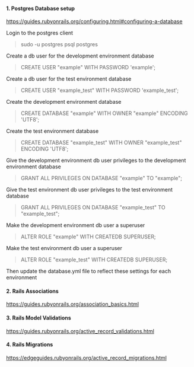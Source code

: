#### 1. Postgres Database setup
https://guides.rubyonrails.org/configuring.html#configuring-a-database

Login to the postgres client
> sudo -u postgres psql postgres

Create a db user for the development environment database
> CREATE USER "example" WITH PASSWORD 'example';

Create a db user for the test environment database
> CREATE USER "example_test" WITH PASSWORD 'example_test';

Create the development environment database
> CREATE DATABASE "example" WITH OWNER "example" ENCODING 'UTF8';

Create the test environment database
> CREATE DATABASE "example_test" WITH OWNER "example_test" ENCODING 'UTF8';

Give the development environment db user privileges to the development environment database
> GRANT ALL PRIVILEGES ON DATABASE "example" TO "example";

Give the test environment db user privileges to the test environment database
> GRANT ALL PRIVILEGES ON DATABASE "example_test" TO "example_test";

Make the development environment db user a superuser
> ALTER ROLE "example" WITH CREATEDB SUPERUSER;

Make the test environment db user a superuser
> ALTER ROLE "example_test" WITH CREATEDB SUPERUSER;

Then update the database.yml file to reflect these settings for each environment

#### 2. Rails Associations
https://guides.rubyonrails.org/association_basics.html

#### 3. Rails Model Validations
https://guides.rubyonrails.org/active_record_validations.html

#### 4. Rails Migrations
https://edgeguides.rubyonrails.org/active_record_migrations.html